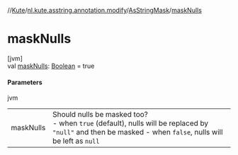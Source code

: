 //[Kute](../../../index.md)/[nl.kute.asstring.annotation.modify](../index.md)/[AsStringMask](index.md)/[maskNulls](mask-nulls.md)

# maskNulls

[jvm]\
val [maskNulls](mask-nulls.md): [Boolean](https://kotlinlang.org/api/latest/jvm/stdlib/kotlin/-boolean/index.html) = true

#### Parameters

jvm

| | |
|---|---|
| maskNulls | Should nulls be masked too?<br>-     when `true` (default), nulls will be replaced by `"null"` and then be masked -     when `false`, nulls will be left as `null` |
